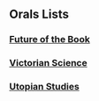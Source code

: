 
## Orals Lists

### [Future of the Book](future_book.org)

### [Victorian Science](viclist.org)

### [Utopian Studies](utopian.org)

